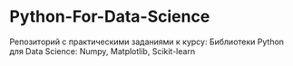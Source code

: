 # Python-For-Data-Science
Репозиторий с практическими заданиями к курсу:
Библиотеки Python для Data Science: Numpy, Matplotlib, Scikit-learn
